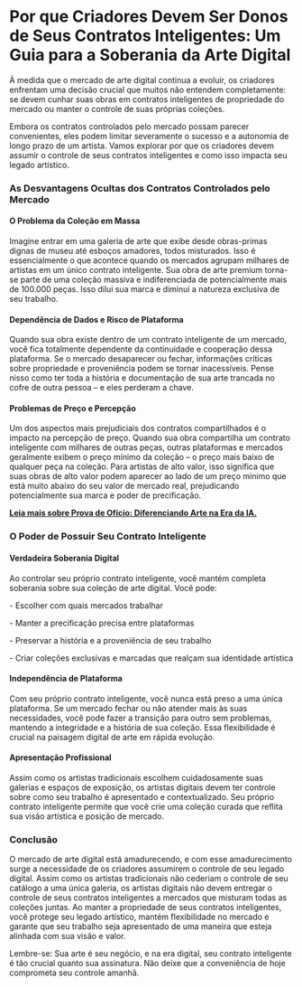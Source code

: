 # Por que Criadores Devem Ser Donos de Seus Contratos Inteligentes: Um Guia para a Soberania da Arte Digital

À medida que o mercado de arte digital continua a evoluir, os criadores enfrentam uma decisão crucial que muitos não entendem completamente: se devem cunhar suas obras em contratos inteligentes de propriedade do mercado ou manter o controle de suas próprias coleções.&#x20;

Embora os contratos controlados pelo mercado possam parecer convenientes, eles podem limitar severamente o sucesso e a autonomia de longo prazo de um artista. Vamos explorar por que os criadores devem assumir o controle de seus contratos inteligentes e como isso impacta seu legado artístico.

### As Desvantagens Ocultas dos Contratos Controlados pelo Mercado <a href="#ember55" id="ember55"></a>

#### O Problema da Coleção em Massa <a href="#ember56" id="ember56"></a>

Imagine entrar em uma galeria de arte que exibe desde obras-primas dignas de museu até esboços amadores, todos misturados. Isso é essencialmente o que acontece quando os mercados agrupam milhares de artistas em um único contrato inteligente. Sua obra de arte premium torna-se parte de uma coleção massiva e indiferenciada de potencialmente mais de 100.000 peças. Isso dilui sua marca e diminui a natureza exclusiva de seu trabalho.

#### Dependência de Dados e Risco de Plataforma <a href="#ember58" id="ember58"></a>

Quando sua obra existe dentro de um contrato inteligente de um mercado, você fica totalmente dependente da continuidade e cooperação dessa plataforma. Se o mercado desaparecer ou fechar, informações críticas sobre propriedade e proveniência podem se tornar inacessíveis. Pense nisso como ter toda a história e documentação de sua arte trancada no cofre de outra pessoa – e eles perderam a chave.

#### Problemas de Preço e Percepção <a href="#ember60" id="ember60"></a>

Um dos aspectos mais prejudiciais dos contratos compartilhados é o impacto na percepção de preço. Quando sua obra compartilha um contrato inteligente com milhares de outras peças, outras plataformas e mercados geralmente exibem o preço mínimo da coleção – o preço mais baixo de qualquer peça na coleção. Para artistas de alto valor, isso significa que suas obras de alto valor podem aparecer ao lado de um preço mínimo que está muito abaixo do seu valor de mercado real, prejudicando potencialmente sua marca e poder de precificação.

[**Leia mais sobre Prova de Ofício: Diferenciando Arte na Era da IA.**](proof-of-craft-differentiating-art-in-the-age-of-ai.md)

### O Poder de Possuir Seu Contrato Inteligente <a href="#ember62" id="ember62"></a>

#### Verdadeira Soberania Digital <a href="#ember63" id="ember63"></a>

Ao controlar seu próprio contrato inteligente, você mantém completa soberania sobre sua coleção de arte digital. Você pode:

\- Escolher com quais mercados trabalhar

\- Manter a precificação precisa entre plataformas

\- Preservar a história e a proveniência de seu trabalho

\- Criar coleções exclusivas e marcadas que realçam sua identidade artística

#### Independência de Plataforma <a href="#ember69" id="ember69"></a>

Com seu próprio contrato inteligente, você nunca está preso a uma única plataforma. Se um mercado fechar ou não atender mais às suas necessidades, você pode fazer a transição para outro sem problemas, mantendo a integridade e a história de sua coleção. Essa flexibilidade é crucial na paisagem digital de arte em rápida evolução.

#### Apresentação Profissional <a href="#ember71" id="ember71"></a>

Assim como os artistas tradicionais escolhem cuidadosamente suas galerias e espaços de exposição, os artistas digitais devem ter controle sobre como seu trabalho é apresentado e contextualizado. Seu próprio contrato inteligente permite que você crie uma coleção curada que reflita sua visão artística e posição de mercado.

### Conclusão <a href="#ember73" id="ember73"></a>

O mercado de arte digital está amadurecendo, e com esse amadurecimento surge a necessidade de os criadores assumirem o controle de seu legado digital. Assim como os artistas tradicionais não cederiam o controle de seu catálogo a uma única galeria, os artistas digitais não devem entregar o controle de seus contratos inteligentes a mercados que misturam todas as coleções juntas. Ao manter a propriedade de seus contratos inteligentes, você protege seu legado artístico, mantém flexibilidade no mercado e garante que seu trabalho seja apresentado de uma maneira que esteja alinhada com sua visão e valor.

Lembre-se: Sua arte é seu negócio, e na era digital, seu contrato inteligente é tão crucial quanto sua assinatura. Não deixe que a conveniência de hoje comprometa seu controle amanhã.